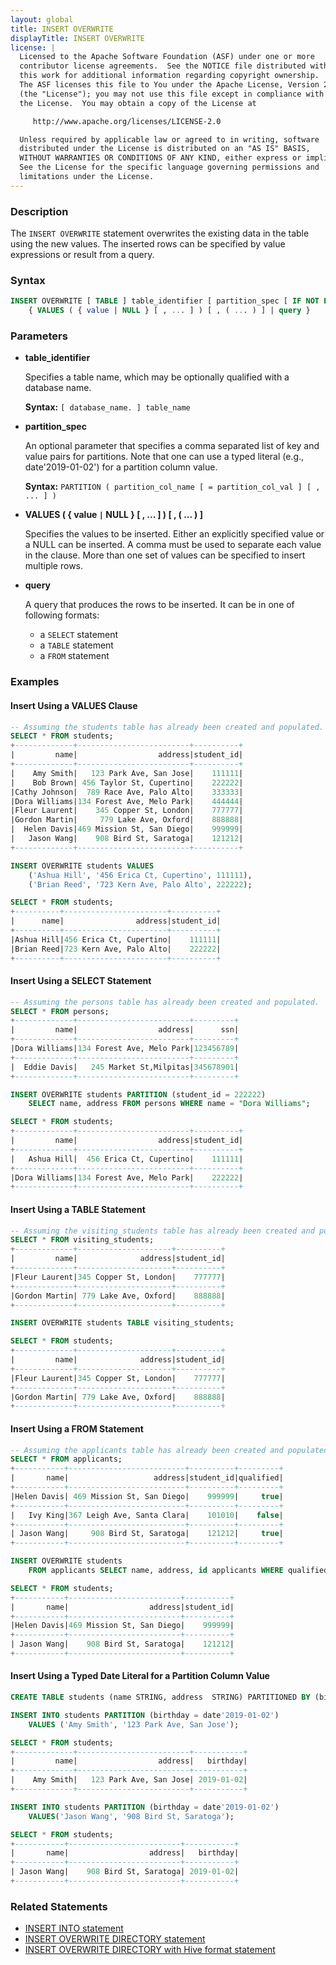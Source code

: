 ```yaml
---
layout: global
title: INSERT OVERWRITE
displayTitle: INSERT OVERWRITE
license: |
  Licensed to the Apache Software Foundation (ASF) under one or more
  contributor license agreements.  See the NOTICE file distributed with
  this work for additional information regarding copyright ownership.
  The ASF licenses this file to You under the Apache License, Version 2.0
  (the "License"); you may not use this file except in compliance with
  the License.  You may obtain a copy of the License at

     http://www.apache.org/licenses/LICENSE-2.0

  Unless required by applicable law or agreed to in writing, software
  distributed under the License is distributed on an "AS IS" BASIS,
  WITHOUT WARRANTIES OR CONDITIONS OF ANY KIND, either express or implied.
  See the License for the specific language governing permissions and
  limitations under the License.
---
```


### Description

The `INSERT OVERWRITE` statement overwrites the existing data in the table using the new values. The inserted rows can be specified by value expressions or result from a query.

### Syntax

```sql
INSERT OVERWRITE [ TABLE ] table_identifier [ partition_spec [ IF NOT EXISTS ] ]
    { VALUES ( { value | NULL } [ , ... ] ) [ , ( ... ) ] | query }
```

### Parameters

* **table_identifier**

    Specifies a table name, which may be optionally qualified with a database name.

    **Syntax:** `[ database_name. ] table_name`

* **partition_spec**

    An optional parameter that specifies a comma separated list of key and value pairs
    for partitions. Note that one can use a typed literal (e.g., date'2019-01-02') for a partition column value.

    **Syntax:** `PARTITION ( partition_col_name [ = partition_col_val ] [ , ... ] )`

* **VALUES ( { value `|` NULL } [ , ... ] ) [ , ( ... ) ]**

    Specifies the values to be inserted. Either an explicitly specified value or a NULL can be inserted.
    A comma must be used to separate each value in the clause. More than one set of values can be specified to insert multiple rows.

* **query**

    A query that produces the rows to be inserted. It can be in one of following formats:
    * a `SELECT` statement
    * a `TABLE` statement
    * a `FROM` statement

### Examples

#### Insert Using a VALUES Clause

```sql
-- Assuming the students table has already been created and populated.
SELECT * FROM students;
+-------------+-------------------------+----------+
|         name|                  address|student_id|
+-------------+-------------------------+----------+
|    Amy Smith|   123 Park Ave, San Jose|    111111|
|    Bob Brown| 456 Taylor St, Cupertino|    222222|
|Cathy Johnson|  789 Race Ave, Palo Alto|    333333|
|Dora Williams|134 Forest Ave, Melo Park|    444444|
|Fleur Laurent|    345 Copper St, London|    777777|
|Gordon Martin|     779 Lake Ave, Oxford|    888888|
|  Helen Davis|469 Mission St, San Diego|    999999|
|   Jason Wang|    908 Bird St, Saratoga|    121212|
+-------------+-------------------------+----------+

INSERT OVERWRITE students VALUES
    ('Ashua Hill', '456 Erica Ct, Cupertino', 111111),
    ('Brian Reed', '723 Kern Ave, Palo Alto', 222222);

SELECT * FROM students;
+----------+-----------------------+----------+
|      name|                address|student_id|
+----------+-----------------------+----------+
|Ashua Hill|456 Erica Ct, Cupertino|    111111|
|Brian Reed|723 Kern Ave, Palo Alto|    222222|
+----------+-----------------------+----------+
```

#### Insert Using a SELECT Statement

```sql
-- Assuming the persons table has already been created and populated.
SELECT * FROM persons;
+-------------+-------------------------+---------+
|         name|                  address|      ssn|
+-------------+-------------------------+---------+
|Dora Williams|134 Forest Ave, Melo Park|123456789|
+-------------+-------------------------+---------+
|  Eddie Davis|   245 Market St,Milpitas|345678901|
+-------------+-------------------------+---------+

INSERT OVERWRITE students PARTITION (student_id = 222222)
    SELECT name, address FROM persons WHERE name = "Dora Williams";

SELECT * FROM students;
+-------------+-------------------------+----------+
|         name|                  address|student_id|
+-------------+-------------------------+----------+
|   Ashua Hill|  456 Erica Ct, Cupertino|    111111|
+-------------+-------------------------+----------+
|Dora Williams|134 Forest Ave, Melo Park|    222222|
+-------------+-------------------------+----------+
```

#### Insert Using a TABLE Statement

```sql
-- Assuming the visiting_students table has already been created and populated.
SELECT * FROM visiting_students;
+-------------+---------------------+----------+
|         name|              address|student_id|
+-------------+---------------------+----------+
|Fleur Laurent|345 Copper St, London|    777777|
+-------------+---------------------+----------+
|Gordon Martin| 779 Lake Ave, Oxford|    888888|
+-------------+---------------------+----------+

INSERT OVERWRITE students TABLE visiting_students;

SELECT * FROM students;
+-------------+---------------------+----------+
|         name|              address|student_id|
+-------------+---------------------+----------+
|Fleur Laurent|345 Copper St, London|    777777|
+-------------+---------------------+----------+
|Gordon Martin| 779 Lake Ave, Oxford|    888888|
+-------------+---------------------+----------+
```

#### Insert Using a FROM Statement

```sql
-- Assuming the applicants table has already been created and populated.
SELECT * FROM applicants;
+-----------+--------------------------+----------+---------+
|       name|                   address|student_id|qualified|
+-----------+--------------------------+----------+---------+
|Helen Davis| 469 Mission St, San Diego|    999999|     true|
+-----------+--------------------------+----------+---------+
|   Ivy King|367 Leigh Ave, Santa Clara|    101010|    false|
+-----------+--------------------------+----------+---------+
| Jason Wang|     908 Bird St, Saratoga|    121212|     true|
+-----------+--------------------------+----------+---------+

INSERT OVERWRITE students
    FROM applicants SELECT name, address, id applicants WHERE qualified = true;

SELECT * FROM students;
+-----------+-------------------------+----------+
|       name|                  address|student_id|
+-----------+-------------------------+----------+
|Helen Davis|469 Mission St, San Diego|    999999|
+-----------+-------------------------+----------+
| Jason Wang|    908 Bird St, Saratoga|    121212|
+-----------+-------------------------+----------+
```

#### Insert Using a Typed Date Literal for a Partition Column Value
```sql
CREATE TABLE students (name STRING, address  STRING) PARTITIONED BY (birthday DATE);

INSERT INTO students PARTITION (birthday = date'2019-01-02')
    VALUES ('Amy Smith', '123 Park Ave, San Jose');

SELECT * FROM students;
+-------------+-------------------------+-----------+
|         name|                  address|   birthday|
+-------------+-------------------------+-----------+
|    Amy Smith|   123 Park Ave, San Jose| 2019-01-02|
+-------------+-------------------------+-----------+

INSERT INTO students PARTITION (birthday = date'2019-01-02')
    VALUES('Jason Wang', '908 Bird St, Saratoga');

SELECT * FROM students;
+-----------+-------------------------+-----------+
|       name|                  address|   birthday|
+-----------+-------------------------+-----------+
| Jason Wang|    908 Bird St, Saratoga| 2019-01-02|
+-----------+-------------------------+-----------+
```

### Related Statements

* [INSERT INTO statement](sql-ref-syntax-dml-insert-into.html)
* [INSERT OVERWRITE DIRECTORY statement](sql-ref-syntax-dml-insert-overwrite-directory.html)
* [INSERT OVERWRITE DIRECTORY with Hive format statement](sql-ref-syntax-dml-insert-overwrite-directory-hive.html)
